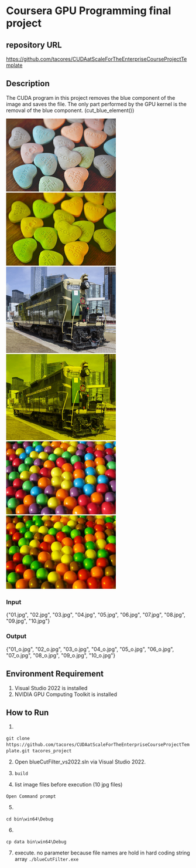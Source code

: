 # Coursera GPU Programming final project

## repository URL
https://github.com/tacores/CUDAatScaleForTheEnterpriseCourseProjectTemplate

## Description
The CUDA program in this project removes the blue component of the image and saves the file.
The only part performed by the GPU kernel is the removal of the blue component. (cut_blue_element())

<img src="https://github.com/tacores/CUDAatScaleForTheEnterpriseCourseProjectTemplate/blob/main/09.jpg" width="300">
<img src="https://github.com/tacores/CUDAatScaleForTheEnterpriseCourseProjectTemplate/blob/main/09_o.jpg" width="300">
<img src="https://github.com/tacores/CUDAatScaleForTheEnterpriseCourseProjectTemplate/blob/main/02.jpg" width="300">
<img src="https://github.com/tacores/CUDAatScaleForTheEnterpriseCourseProjectTemplate/blob/main/02_o.jpg" width="300">
<img src="https://github.com/tacores/CUDAatScaleForTheEnterpriseCourseProjectTemplate/blob/main/10.jpg" width="300">
<img src="https://github.com/tacores/CUDAatScaleForTheEnterpriseCourseProjectTemplate/blob/main/10_o.jpg" width="300">

### Input
{"01.jpg", "02.jpg", "03.jpg", "04.jpg", "05.jpg", "06.jpg", "07.jpg", "08.jpg", "09.jpg", "10.jpg"}
### Output
{"01_o.jpg", "02_o.jpg", "03_o.jpg", "04_o.jpg", "05_o.jpg", "06_o.jpg", "07_o.jpg", "08_o.jpg", "09_o.jpg", "10_o.jpg"}


## Environment Requirement

1. Visual Studio 2022 is installed
2. NVIDIA GPU Computing Toolkit is installed

## How to Run

1.
`git clone https://github.com/tacores/CUDAatScaleForTheEnterpriseCourseProjectTemplate.git tacores_project`

2. Open blueCutFilter_vs2022.sln via Visual Studio 2022.

3. `build`

4. list image files before execution (10 jpg files)

`Open Command prompt`

5.
`cd bin\win64\Debug`

6.
`cp data bin\win64\Debug`

7. execute. no parameter because file names are hold in hard coding string array
`./blueCutFilter.exe`
